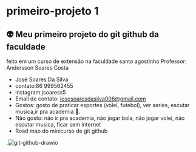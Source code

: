 # primeiro-projeto 1
## :alien: Meu primeiro projeto do git github da faculdade
 feito em um curso de extensão na faculdade santo agostinho 
 Professor: Andersson Soares Costa
 
* José Soares Da Silva  
* contato:86 999562455  
* instagram:jsoaress5  
* Email de contato: josesoaresdasilva006@gmail.com  
* Gostos: gosto de praticar esportes (volei, futebol), ver series, escutar musica,ir pra academia 💪.  
* Não gosto: não ir pra academia, não jogar bola, não jogar volei, não escutar musica, ficar sem internet  
* Road map do minicurso de git github
 
 .![git-github-drawio](https://github.com/user-attachments/assets/299a37fe-8b24-4b61-9f12-eaf3ea3efd36)






